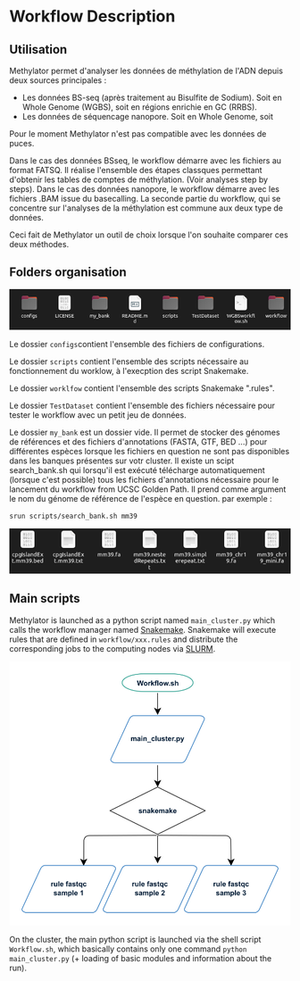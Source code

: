 
# Workflow Description 

## Utilisation 

Methylator permet d'analyser les données de méthylation de l'ADN depuis deux sources principales :  
- Les données BS-seq (après traitement au Bisulfite de Sodium). Soit en Whole Genome (WGBS), soit en régions enrichie en GC (RRBS). 
- Les données de séquencage nanopore. Soit en Whole Genome, soit

Pour le moment Methylator n'est pas compatible avec les données de puces. 

Dans le cas des données BSseq, le workflow démarre avec les fichiers au format FATSQ. Il réalise l'ensemble des étapes classques permettant d'obtenir
les tables de comptes de méthylation. (Voir analyses step by steps). Dans le cas des données nanopore, le workflow démarre avec les fichiers .BAM
issue du basecalling. La seconde partie du workflow, qui se concentre sur l'analyses de la méthylation est commune aux deux type de données. 

Ceci fait de Methylator un outil de choix lorsque l'on souhaite comparer ces deux méthodes. 



## Folders organisation 

![folders_organisation](img/folder_organisation_worklfow.png)

Le dossier `configs`contient l'ensemble des fichiers de configurations.  

Le dossier ` scripts ` contient l'ensemble des scripts nécessaire au fonctionnement du worklow, à l'execption des script Snakemake.  

Le dossier ` worklfow ` contient l'ensemble des scripts Snakemake ".rules".   

Le dossier ` TestDataset ` contient l'ensemble des fichiers nécessaire pour tester le workflow avec un petit jeu de données.   

Le dossier ` my_bank ` est un dossier vide. Il permet de stocker des génomes de références et des fichiers d'annotations (FASTA, GTF, BED ...) pour différentes espèces lorsque les fichiers en question ne sont pas disponibles dans les banques présentes sur votr cluster. Il existe un scipt search_bank.sh qui lorsqu'il est exécuté télécharge automatiquement (lorsque c'est possible) tous les fichiers d'annotations nécessaire pour le lancement du workflow from UCSC Golden Path. Il prend comme argument le nom du génome de référence de l'espèce en question. par exemple :  

``` sh
srun scripts/search_bank.sh mm39 
```
![search_banks](img/search_banks_example.png)


## Main scripts 

Methylator is launched as a python script named `main_cluster.py` which calls the workflow manager named [Snakemake](https://snakemake.readthedocs.io/en/stable/snakefiles/rules.html). 
Snakemake will execute rules that are defined in `workflow/xxx.rules` and distribute the corresponding jobs to the computing nodes via [SLURM](https://ifb-elixirfr.gitlab.io/cluster/doc/slurm/slurm_user_guide/). 

![cluster_chart](img/cluster_chart.pdf.png)

On the cluster, the main python script is launched via the shell script `Workflow.sh`,
which basically contains only one command `python main_cluster.py` (+ loading of basic modules and information about the run).
